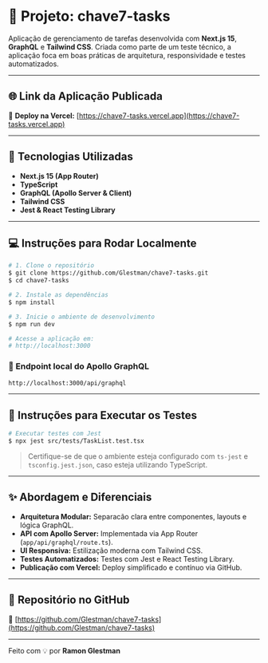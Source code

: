 # 🚀 Projeto: chave7-tasks

Aplicação de gerenciamento de tarefas desenvolvida com **Next.js 15**, **GraphQL** e **Tailwind CSS**. Criada como parte de um teste técnico, a aplicação foca em boas práticas de arquitetura, responsividade e testes automatizados.

---

## 🌐 Link da Aplicação Publicada

🔗 **Deploy na Vercel:** [https://chave7-tasks.vercel.app](https://chave7-tasks.vercel.app)

---

## 🧩 Tecnologias Utilizadas

- **Next.js 15 (App Router)**
- **TypeScript**
- **GraphQL (Apollo Server & Client)**
- **Tailwind CSS**
- **Jest & React Testing Library**

---

## 💻 Instruções para Rodar Localmente

```bash
# 1. Clone o repositório
$ git clone https://github.com/Glestman/chave7-tasks.git
$ cd chave7-tasks

# 2. Instale as dependências
$ npm install

# 3. Inicie o ambiente de desenvolvimento
$ npm run dev

# Acesse a aplicação em:
# http://localhost:3000
```

### 📁 Endpoint local do Apollo GraphQL

```bash
http://localhost:3000/api/graphql
```

---

## 🧪 Instruções para Executar os Testes

```bash
# Executar testes com Jest
$ npx jest src/tests/TaskList.test.tsx
```

> Certifique-se de que o ambiente esteja configurado com `ts-jest` e `tsconfig.jest.json`, caso esteja utilizando TypeScript.

---

## ✨ Abordagem e Diferenciais

- **Arquitetura Modular:** Separacão clara entre componentes, layouts e lógica GraphQL.
- **API com Apollo Server:** Implementada via App Router (`app/api/graphql/route.ts`).
- **UI Responsiva:** Estilização moderna com Tailwind CSS.
- **Testes Automatizados:** Testes com Jest e React Testing Library.
- **Publicação com Vercel:** Deploy simplificado e contínuo via GitHub.

---

## 📌 Repositório no GitHub

🔗 [https://github.com/Glestman/chave7-tasks](https://github.com/Glestman/chave7-tasks)

---

Feito com 💡 por **Ramon Glestman**
